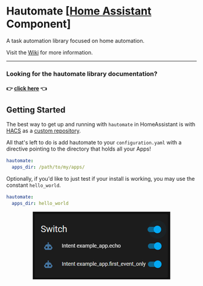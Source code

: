 # Hautomate [[Home Assistant][hass] Component]

A task automation library focused on home automation.

Visit the [Wiki][wiki] for more information.

---

### Looking for the hautomate library documentation?
#### 👉 [click here][hauto] 👈


## Getting Started

The best way to get up and running with `hautomate` in HomeAssistant is with [HACS][hacs] as a [custom repository][hacs-custrepo].

All that's left to do is add hautomate to your `configuration.yaml` with a directive pointing to the directory that holds all your Apps!

```yaml
hautomate:
  apps_dir: /path/to/my/apps/
```

Optionally, if you'd like to just test if your install is working, you may use the constant `hello_world`.
```yaml
hautomate:
  apps_dir: hello_world
```

<p align="center">
    <img src="./static/ui-eg.PNG" alt='ui-example'>
</p>

[hass]: https://www.home-assistant.io/
[wiki]: https://github.com/boonhapus/ha-utomate/wiki
[hauto]: https://github.com/boonhapus/hautomate
[hacs]: https://hacs.xyz/
[hacs-custrepo]: https://hacs.xyz/docs/faq/custom_repositories
